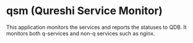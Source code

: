 # qsm (Qureshi Service Monitor)

This application monitors the services and reports the statuses to QDB. It monitors both q-services and non-q services such as nginx.
